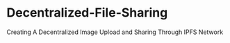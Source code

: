 # Decentralized-File-Sharing
Creating A Decentralized Image Upload and Sharing Through IPFS Network
